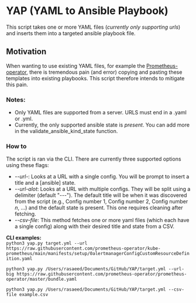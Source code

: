  # YAP (YAML to Ansible Playbook)
This script takes one or more YAML files (*currently only supporting urls*) and inserts them into a targeted ansible playbook file.  

## Motivation
When wanting to use existing YAML files, for example the <a href=’https://github.com/prometheus-operator/prometheus-operator’>Prometheus-operator</a>, there is tremendous pain (and error) copying and pasting these templates into existing playbooks. This script therefore intends to mitigate this pain. 

### Notes: 

- Only YAML files are supported from a server. URLS must end in a .yaml or .yml.
- Currently, the only supported ansible state is *present*. You can add more in the validate_ansible_kind_state function. 

### How to
The script is ran via the CLI. There are currently three supported options using these flags:

- *--url-*: Looks at a URL with a single config. You will be prompt to insert a title and a [ansible] state. 
- *--url-alot*: Looks at a URL with multiple configs. They will be split using a delimiter (default "---"). The default title will be when it was discovered from the script (e.g., Config number 1, Config number 2, Config number *n*, ...) and the default state is present. This one requires cleaning after fetching.
- *--csv-file*: This method fetches one or more yaml files (which each have a single config) along with their desired title and state from a CSV. 

**CLI examples:** <br />
```python3 yap.py target.yml --url https://raw.githubusercontent.com/prometheus-operator/kube-prometheus/main/manifests/setup/0alertmanagerConfigCustomResourceDefinition.yaml```

```python3 yap.py /Users/rasaeed/Documents/GitHub/YAP/target.yml --url-big https://raw.githubusercontent.com/prometheus-operator/prometheus-operator/master/bundle.yaml```

```python3 yap.py /Users/rasaeed/Documents/GitHub/YAP/target.yml --csv-file example.csv```
